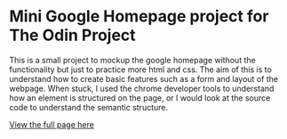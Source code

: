 # Mini Google Homepage project for The Odin Project

This is a small project to mockup  the google homepage without the functionality but just to practice more html and css. The aim of this is to understand how to create basic features such as a form and layout of the webpage. When stuck, I used the chrome developer tools to understand how an element is structured on the page, or I would look at the source code to understand the semantic structure.

[View the full page here]()
